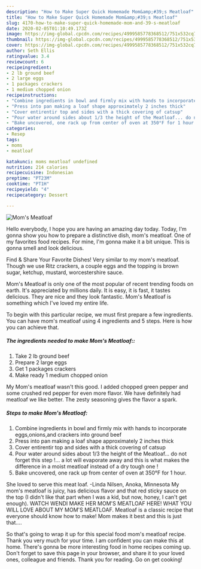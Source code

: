 ```yaml
---
description: "How to Make Super Quick Homemade Mom&amp;#39;s Meatloaf"
title: "How to Make Super Quick Homemade Mom&amp;#39;s Meatloaf"
slug: 4170-how-to-make-super-quick-homemade-mom-and-39-s-meatloaf
date: 2020-02-05T01:10:49.173Z
image: https://img-global.cpcdn.com/recipes/4999585778368512/751x532cq70/moms-meatloaf-recipe-main-photo.jpg
thumbnail: https://img-global.cpcdn.com/recipes/4999585778368512/751x532cq70/moms-meatloaf-recipe-main-photo.jpg
cover: https://img-global.cpcdn.com/recipes/4999585778368512/751x532cq70/moms-meatloaf-recipe-main-photo.jpg
author: Seth Ellis
ratingvalue: 3.4
reviewcount: 6
recipeingredient:
- 2 lb ground beef
- 2 large eggs
- 1 packages crackers
- 1 medium chopped onion
recipeinstructions:
- "Combine ingredients in bowl and firmly mix with hands to incorporate eggs,onions,and crackers into ground beef"
- "Press into pan making a loaf shape approximately 2 inches thick"
- "Cover entirentir top and sides with a thick covering of catsup"
- "Pour water around sides about 1/3 the height of the Meatloaf... do not forget this step !... a lot will evaporate away and this is what makes the difference in a moist meatloaf instead of a dry tough one !"
- "Bake uncovered, one rack up from center of oven at 350°F for 1 hour."
categories:
- Resep
tags:
- moms
- meatloaf

katakunci: moms meatloaf undefined
nutrition: 214 calories
recipecuisine: Indonesian
preptime: "PT23M"
cooktime: "PT1H"
recipeyield: "4"
recipecategory: Dessert

---
```



![Mom&#39;s Meatloaf](https://img-global.cpcdn.com/recipes/4999585778368512/751x532cq70/moms-meatloaf-recipe-main-photo.jpg)

Hello everybody, I hope you are having an amazing day today. Today, I'm gonna show you how to prepare a distinctive dish, mom&#39;s meatloaf. One of my favorites food recipes. For mine, I'm gonna make it a bit unique. This is gonna smell and look delicious.

Find &amp; Share Your Favorite Dishes! Very similar to my mom&#39;s meatloaf. Though we use Ritz crackers, a couple eggs and the topping is brown sugar, ketchup, mustard, worcestershire sauce.

Mom&#39;s Meatloaf is only one of the most popular of recent trending foods on earth. It's appreciated by millions daily. It is easy, it is fast, it tastes delicious. They are nice and they look fantastic. Mom&#39;s Meatloaf is something which I've loved my entire life.


To begin with this particular recipe, we must first prepare a few ingredients. You can have mom&#39;s meatloaf using 4 ingredients and 5 steps. Here is how you can achieve that.

##### The ingredients needed to make Mom&#39;s Meatloaf::

1. Take 2 lb ground beef
1. Prepare 2 large eggs
1. Get 1 packages crackers
1. Make ready 1 medium chopped onion


My Mom&#39;s meatloaf wasn&#39;t this good. I added chopped green pepper and some crushed red pepper for even more flavor. We have definitely had meatloaf we like better. The zesty seasoning gives the flavor a spark. 

##### Steps to make Mom&#39;s Meatloaf:

1. Combine ingredients in bowl and firmly mix with hands to incorporate eggs,onions,and crackers into ground beef
1. Press into pan making a loaf shape approximately 2 inches thick
1. Cover entirentir top and sides with a thick covering of catsup
1. Pour water around sides about 1/3 the height of the Meatloaf... do not forget this step !... a lot will evaporate away and this is what makes the difference in a moist meatloaf instead of a dry tough one !
1. Bake uncovered, one rack up from center of oven at 350°F for 1 hour.


She loved to serve this meat loaf. -Linda Nilsen, Anoka, Minnesota My mom&#39;s meatloaf is juicy, has delicious flavor and that red sticky sauce on the top (I didn&#39;t like that part when I was a kid, but now, honey, I can&#39;t get enough). WATCH WENDI MAKE HER MOM&#39;S MEATLOAF HERE! WHAT YOU WILL LOVE ABOUT MY MOM&#39;S MEATLOAF. Meatloaf is a classic recipe that everyone should know how to make! Mom makes it best and this is just that…. 

So that's going to wrap it up for this special food mom&#39;s meatloaf recipe. Thank you very much for your time. I am confident you can make this at home. There's gonna be more interesting food in home recipes coming up. Don't forget to save this page in your browser, and share it to your loved ones, colleague and friends. Thank you for reading. Go on get cooking!
